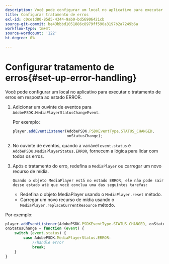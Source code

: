```yaml
---
description: Você pode configurar um local no aplicativo para executar o tratamento de erros em resposta ao estado ERROR.
title: Configurar tratamento de erros
exl-id: c0ce1d80-85d5-4344-9ab0-bd56906421cb
source-git-commit: be43bbbd1051886c8979ff590a3197b2a7249b6a
workflow-type: tm+mt
source-wordcount: '122'
ht-degree: 0%

---
```


# Configurar tratamento de erros{#set-up-error-handling}

Você pode configurar um local no aplicativo para executar o tratamento de erros em resposta ao estado ERROR.

1. Adicionar um ouvinte de eventos para `AdobePSDK.MediaPlayerStatusChangeEvent`.

   Por exemplo:

   ```js
   player.addEventListener(AdobePSDK.PSDKEventType.STATUS_CHANGED, 
                           onStatusChange);
   ```

1. No ouvinte de eventos, quando a variável `event.status` é `AdobePSDK.MediaPlayerStatus.ERROR`, fornecem a lógica para lidar com todos os erros.
1. Após o tratamento do erro, redefina a `MediaPlayer` ou carregar um novo recurso de mídia.

       Quando o objeto MediaPlayer está no estado ERROR, ele não pode sair desse estado até que você conclua uma das seguintes tarefas:
   
   * Redefina o objeto MediaPlayer usando o `MediaPlayer.reset` método.
   * Carregar um novo recurso de mídia usando o `MediaPlayer.replaceCurrentResource` método.

<!--<a id="example_342CA5A8CD7C45BD88233C5BDBB17220"></a>-->

Por exemplo:

```js
player.addEventListener(AdobePSDK.PSDKEventType.STATUS_CHANGED, onStatusChange); 
onStatusChange = function (event) { 
    switch (event.status) { 
        case AdobePSDK.MediaPlayerStatus.ERROR: 
            //handle error 
            break; 
    } 
} 
```

